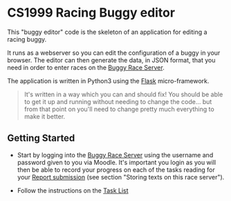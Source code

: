 # CS1999 Racing Buggy editor


This "buggy editor" code is the skeleton of an application for editing a racing buggy.

It runs as a webserver so you can edit the configuration of a buggy in your
browser. The editor can then generate the data, in JSON format, that you need
in order to enter races on the [Buggy Race Server](http://rhul.buggyrace.net).

The application is written in Python3 using the
[Flask](https://palletsprojects.com/p/flask/) micro-framework.

> It's written in a way which you can and should fix! You should be able
> to get it up and running without needing to change the code...
> but from that point on you'll need to change pretty much everything to make
> it better. 


## Getting Started

* Start by logging into the [Buggy Race Server](http://rhul.buggyrace.net) using the username and password given to you via Moodle. 
It's important you login as you will then be able to record your progress on each of the tasks reading for 
your [Report submission](https://rhul.buggyrace.net/project/report) (see section "Storing texts on this race server").

* Follow the instructions on the [Task List](https://rhul.buggyrace.net/project/tasks)



